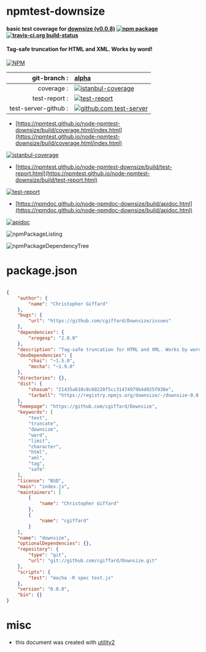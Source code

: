 # npmtest-downsize

#### basic test coverage for  [downsize (v0.0.8)](https://github.com/cgiffard/Downsize)  [![npm package](https://img.shields.io/npm/v/npmtest-downsize.svg?style=flat-square)](https://www.npmjs.org/package/npmtest-downsize) [![travis-ci.org build-status](https://api.travis-ci.org/npmtest/node-npmtest-downsize.svg)](https://travis-ci.org/npmtest/node-npmtest-downsize)

#### Tag-safe truncation for HTML and XML. Works by word!

[![NPM](https://nodei.co/npm/downsize.png?downloads=true&downloadRank=true&stars=true)](https://www.npmjs.com/package/downsize)

| git-branch : | [alpha](https://github.com/npmtest/node-npmtest-downsize/tree/alpha)|
|--:|:--|
| coverage : | [![istanbul-coverage](https://npmtest.github.io/node-npmtest-downsize/build/coverage.badge.svg)](https://npmtest.github.io/node-npmtest-downsize/build/coverage.html/index.html)|
| test-report : | [![test-report](https://npmtest.github.io/node-npmtest-downsize/build/test-report.badge.svg)](https://npmtest.github.io/node-npmtest-downsize/build/test-report.html)|
| test-server-github : | [![github.com test-server](https://npmtest.github.io/node-npmtest-downsize/GitHub-Mark-32px.png)](https://npmtest.github.io/node-npmtest-downsize/build/app/index.html) | | build-artifacts : | [![build-artifacts](https://npmtest.github.io/node-npmtest-downsize/glyphicons_144_folder_open.png)](https://github.com/npmtest/node-npmtest-downsize/tree/gh-pages/build)|

- [https://npmtest.github.io/node-npmtest-downsize/build/coverage.html/index.html](https://npmtest.github.io/node-npmtest-downsize/build/coverage.html/index.html)

[![istanbul-coverage](https://npmtest.github.io/node-npmtest-downsize/build/screenCapture.buildCi.browser.%252Ftmp%252Fbuild%252Fcoverage.lib.html.png)](https://npmtest.github.io/node-npmtest-downsize/build/coverage.html/index.html)

- [https://npmtest.github.io/node-npmtest-downsize/build/test-report.html](https://npmtest.github.io/node-npmtest-downsize/build/test-report.html)

[![test-report](https://npmtest.github.io/node-npmtest-downsize/build/screenCapture.buildCi.browser.%252Ftmp%252Fbuild%252Ftest-report.html.png)](https://npmtest.github.io/node-npmtest-downsize/build/test-report.html)

- [https://npmdoc.github.io/node-npmdoc-downsize/build/apidoc.html](https://npmdoc.github.io/node-npmdoc-downsize/build/apidoc.html)

[![apidoc](https://npmdoc.github.io/node-npmdoc-downsize/build/screenCapture.buildCi.browser.%252Ftmp%252Fbuild%252Fapidoc.html.png)](https://npmdoc.github.io/node-npmdoc-downsize/build/apidoc.html)

![npmPackageListing](https://npmtest.github.io/node-npmtest-downsize/build/screenCapture.npmPackageListing.svg)

![npmPackageDependencyTree](https://npmtest.github.io/node-npmtest-downsize/build/screenCapture.npmPackageDependencyTree.svg)



# package.json

```json

{
    "author": {
        "name": "Christopher Giffard"
    },
    "bugs": {
        "url": "https://github.com/cgiffard/Downsize/issues"
    },
    "dependencies": {
        "xregexp": "2.0.0"
    },
    "description": "Tag-safe truncation for HTML and XML. Works by word!",
    "devDependencies": {
        "chai": "~1.5.0",
        "mocha": "~1.9.0"
    },
    "directories": {},
    "dist": {
        "shasum": "21435a610c8c68220f5cc31474979b4d025f038e",
        "tarball": "https://registry.npmjs.org/downsize/-/downsize-0.0.8.tgz"
    },
    "homepage": "https://github.com/cgiffard/Downsize",
    "keywords": [
        "text",
        "truncate",
        "downsize",
        "word",
        "limit",
        "character",
        "html",
        "xml",
        "tag",
        "safe"
    ],
    "license": "BSD",
    "main": "index.js",
    "maintainers": [
        {
            "name": "Christopher Giffard"
        },
        {
            "name": "cgiffard"
        }
    ],
    "name": "downsize",
    "optionalDependencies": {},
    "repository": {
        "type": "git",
        "url": "git://github.com/cgiffard/Downsize.git"
    },
    "scripts": {
        "test": "mocha -R spec test.js"
    },
    "version": "0.0.8",
    "bin": {}
}
```



# misc
- this document was created with [utility2](https://github.com/kaizhu256/node-utility2)

